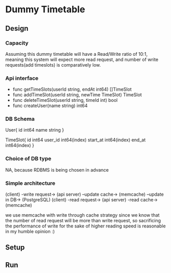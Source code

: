# Dummy Timetable

## Design
### Capacity
Assuming this dummy timetable will have a Read/Write ratio of 10:1, meaning this system will expect more read request, and number of write requests(add timeslots) is comparatively low.

### Api interface
- func getTimeSlots(userId string, endAt int64) []TimeSlot
- func addTimeSlot(userId string, newTime TimeSlot) TimeSlot
- func deleteTimeSlot(userId string, timeId int) bool
- func createUser(name string) int64

### DB Schema

User{
    id int64
    name string
}

TimeSlot{
    id int64
    user_id int64(index)
    start_at int64(index)
    end_at int64(index)
}

### Choice of DB type
NA, because RDBMS is being chosen in advance

### Simple architecture
(client) -write request-> (api server) –update cache-> (memcache) –update in DB-> (PostgreSQL)
(client) -read request-> (api server) -read cache-> (memcache)

we use memcache with write through cache strategy since we know that the number of read request will be more than write request, so sacrificing the performance of write for the sake of higher reading speed is reasonable in my humble opinion :)

## Setup

## Run